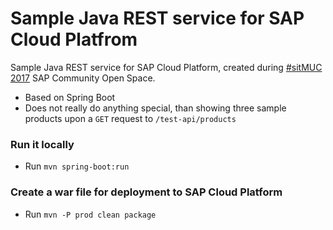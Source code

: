 # Sample Java REST service for SAP Cloud Platfrom

Sample Java REST service for SAP Cloud Platform, created during [#sitMUC 2017](https://www.sitmuc.com/2017-1/) SAP Community Open Space.

 * Based on Spring Boot
 * Does not really do anything special, than showing three sample products upon a `GET` request to `/test-api/products`

### Run it locally

 * Run `mvn spring-boot:run`
 
### Create a war file for deployment to SAP Cloud Platform

 * Run `mvn -P prod clean package`




